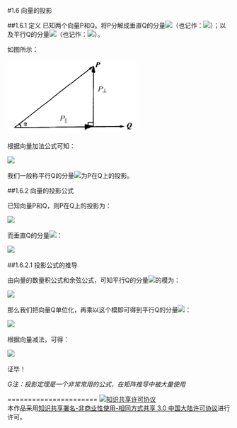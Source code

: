 #1.6 向量的投影


##1.6.1 定义
已知两个向量P和Q。将P分解成垂直Q的分量<img src="http://www.forkosh.com/mathtex.cgi?\[{P_\bot }\]">（也记作：<img src="http://www.forkosh.com/mathtex.cgi?$${proj_Q}P$$">）；以及平行Q的分量<img src="http://www.forkosh.com/mathtex.cgi?\[{P_\parallel }\]">（也记作：<img src="http://www.forkosh.com/mathtex.cgi?$${prep_Q}P$$">）。

如图所示：

![替代文本](pic/1-6-1.png "1-6-1.png")

根据向量加法公式可知：

<img src="http://www.forkosh.com/mathtex.cgi?\[P = {P_\bot } + {P_\parallel }\]">

我们一般称平行Q的分量<img src="http://www.forkosh.com/mathtex.cgi?\[{P_\parallel }\]">为P在Q上的投影。

##1.6.2 向量的投影公式

已知向量P和Q，则P在Q上的投影为：

<img src="http://www.forkosh.com/mathtex.cgi?\[{P_\parallel } = \frac{{P \cdot Q}}{{{{\left| Q \right|}^2}}}Q\]">

而垂直Q的分量<img src="http://www.forkosh.com/mathtex.cgi?\[{P_\bot }\]">：

<img src="http://www.forkosh.com/mathtex.cgi?\[{P_ \bot } = P - \frac{{P \cdot Q}}{{{{\left| Q \right|}^2}}}Q\]">

##1.6.2.1 投影公式的推导

由向量的数量积公式和余弦公式，可知平行Q的分量<img src="http://www.forkosh.com/mathtex.cgi?\[{P_\parallel }\]">的模为：

<img src="http://www.forkosh.com/mathtex.cgi?\left| {{P_\parallel }} \right| = \left| P \right|\cos \alpha  = \frac{{P \cdot Q}}{{\left| Q \right|}}">

那么我们把向量Q单位化，再乘以这个模即可得到平行Q的分量<img src="http://www.forkosh.com/mathtex.cgi?\[{P_\parallel }\]">：

<img src="http://www.forkosh.com/mathtex.cgi?\[{P_\parallel } = \frac{Q}{{\left| Q \right|}} \cdot \frac{{P \cdot Q}}{{\left| Q \right|}} = \frac{{P \cdot Q}}{{{{\left| Q \right|}^2}}}Q\]">

根据向量减法，可得：

<img src="http://www.forkosh.com/mathtex.cgi?\[{P_ \bot } = P - {P_\parallel } = P - \frac{{P \cdot Q}}{{{{\left| Q \right|}^2}}}Q\]">

证毕！

*G注：投影定理是一个非常常用的公式，在矩阵推导中被大量使用*

======================
<a rel="license" href="http://creativecommons.org/licenses/by-nc-sa/3.0/cn/"><img alt="知识共享许可协议" style="border-width:0" src="https://i.creativecommons.org/l/by-nc-sa/3.0/cn/88x31.png" /></a><br />本作品采用<a rel="license" href="http://creativecommons.org/licenses/by-nc-sa/3.0/cn/">知识共享署名-非商业性使用-相同方式共享 3.0 中国大陆许可协议</a>进行许可。